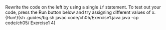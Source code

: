 Rewrite the code on the left by using a single `if` statement. To test out your code, press the Run button below and try assigning different values of x. 
{Run!}(sh .guides/bg.sh javac code/ch05/Exercise1.java java -cp code/ch05/ Exercise1 4)
